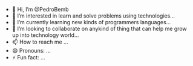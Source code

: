 - 👋 Hi, I’m @PedroBemb
- 👀 I’m interested in learn and solve problems using technologies...
- 🌱 I’m currently learning new kinds of programmers languages...
- 💞️ I’m looking to collaborate on anykind of thing that can help me grow up into technology world...
- 📫 How to reach me ...
- 😄 Pronouns: ...
- ⚡ Fun fact: ...

<!---
PedroBemb/PedroBemb is a ✨ special ✨ repository because its `README.md` (this file) appears on your GitHub profile.
You can click the Preview link to take a look at your changes.
--->
